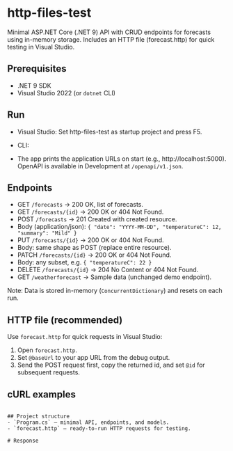 # http-files-test

Minimal ASP.NET Core (.NET 9) API with CRUD endpoints for forecasts using in-memory storage. Includes an HTTP file (forecast.http) for quick testing in Visual Studio.

## Prerequisites
- .NET 9 SDK
- Visual Studio 2022 (or `dotnet` CLI)

## Run
- Visual Studio: Set http-files-test as startup project and press F5.
- CLI:

- The app prints the application URLs on start (e.g., http://localhost:5000). OpenAPI is available in Development at `/openapi/v1.json`.


## Endpoints
- GET `/forecasts` → 200 OK, list of forecasts.
- GET `/forecasts/{id}` → 200 OK or 404 Not Found.
- POST `/forecasts` → 201 Created with created resource.
- Body (application/json): `{ "date": "YYYY-MM-DD", "temperatureC": 12, "summary": "Mild" }`
- PUT `/forecasts/{id}` → 200 OK or 404 Not Found.
- Body: same shape as POST (replace entire resource).
- PATCH `/forecasts/{id}` → 200 OK or 404 Not Found.
- Body: any subset, e.g. `{ "temperatureC": 22 }`
- DELETE `/forecasts/{id}` → 204 No Content or 404 Not Found.
- GET `/weatherforecast` → Sample data (unchanged demo endpoint).

Note: Data is stored in-memory (`ConcurrentDictionary`) and resets on each run.

## HTTP file (recommended)
Use `forecast.http` for quick requests in Visual Studio:
1. Open `forecast.http`.
2. Set `@baseUrl` to your app URL from the debug output.
3. Send the POST request first, copy the returned id, and set `@id` for subsequent requests.

## cURL examples
````````

## Project structure
- `Program.cs` — minimal API, endpoints, and models.
- `forecast.http` — ready-to-run HTTP requests for testing.

# Response
